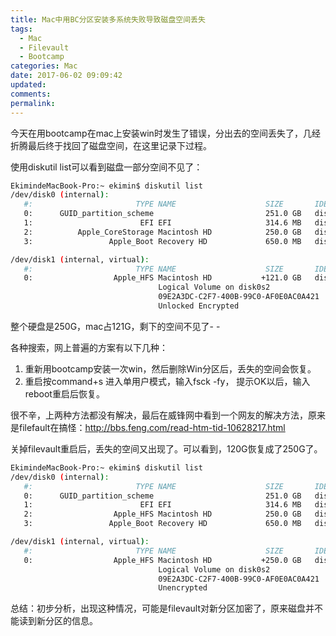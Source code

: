 ```yaml
---
title: Mac中用BC分区安装多系统失败导致磁盘空间丢失
tags:
  - Mac
  - Filevault
  - Bootcamp
categories: Mac
date: 2017-06-02 09:09:42
updated:
comments:
permalink:
---
```



今天在用bootcamp在mac上安装win时发生了错误，分出去的空间丢失了，几经折腾最后终于找回了磁盘空间，在这里记录下过程。

<!--more-->

使用diskutil list可以看到磁盘一部分空间不见了：
```bash
EkimindeMacBook-Pro:~ ekimin$ diskutil list
/dev/disk0 (internal):
   #:                       TYPE NAME                    SIZE       IDENTIFIER
   0:      GUID_partition_scheme                         251.0 GB   disk0
   1:                        EFI EFI                     314.6 MB   disk0s1
   2:          Apple_CoreStorage Macintosh HD            250.0 GB   disk0s2
   3:                 Apple_Boot Recovery HD             650.0 MB   disk0s3

/dev/disk1 (internal, virtual):
   #:                       TYPE NAME                    SIZE       IDENTIFIER
   0:                  Apple_HFS Macintosh HD           +121.0 GB   disk1
                                 Logical Volume on disk0s2
                                 09E2A3DC-C2F7-400B-99C0-AF0E0AC0A421
                                 Unlocked Encrypted
```

整个硬盘是250G，mac占121G，剩下的空间不见了- -

各种搜索，网上普遍的方案有以下几种：

1. 重新用bootcamp安装一次win，然后删除Win分区后，丢失的空间会恢复。
2. 重启按command+s 进入单用户模式，输入fsck -fy， 提示OK以后，输入reboot重启后恢复。

很不辛，上两种方法都没有解决，最后在威锋网中看到一个网友的解决方法，原来是filefault在搞怪：http://bbs.feng.com/read-htm-tid-10628217.html

关掉filevault重启后，丢失的空间又出现了。可以看到，120G恢复成了250G了。

```bash
EkimindeMacBook-Pro:~ ekimin$ diskutil list
/dev/disk0 (internal):
   #:                       TYPE NAME                    SIZE       IDENTIFIER
   0:      GUID_partition_scheme                         251.0 GB   disk0
   1:                        EFI EFI                     314.6 MB   disk0s1
   2:                  Apple_HFS Macintosh HD            250.0 GB   disk0s2
   3:                 Apple_Boot Recovery HD             650.0 MB   disk0s3

/dev/disk1 (internal, virtual):
   #:                       TYPE NAME                    SIZE       IDENTIFIER
   0:                  Apple_HFS Macintosh HD           +250.0 GB   disk1
                                 Logical Volume on disk0s2
                                 09E2A3DC-C2F7-400B-99C0-AF0E0AC0A421
                                 Unencrypted
```

总结：初步分析，出现这种情况，可能是filevault对新分区加密了，原来磁盘并不能读到新分区的信息。